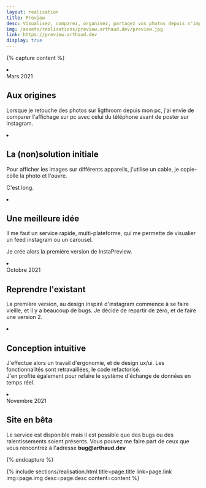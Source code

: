 ```yaml
---
layout: realisation
title: Preview
desc: Visualisez, comparez, organisez, partagez vos photos depuis n'importe quel appareil.
img: /assets/realisations/preview.arthaud.dev/preview.jpg
link: https://preview.arthaud.dev
display: true
---
```


{% capture content %}
<li class="swiper-slide" data-cover="/assets/realisations/preview.arthaud.dev/preview.jpg">
    <div class="intro-card">
        <span>Mars 2021</span>
        <h2>Aux origines</h2>
        <p>
            Lorsque je retouche des photos sur ligthroom depuis mon pc, j'ai envie de comparer l'affichage sur pc avec celui du téléphone avant de poster sur instagram.
        </p>
    </div>
</li>
<li class="swiper-slide" data-cover="/assets/realisations/preview.arthaud.dev/preview.jpg">
    <div class="intro-card">
        <!-- <span>Mars 2021</span> -->
        <h2>La (non)solution initiale</h2>
        <p>
            Pour afficher les images sur différents appareils, j'utilise un cable, je copie-colle la photo et l'ouvre.
        </p>
        <p class="pt">
            C'est long.
        </p>
    </div>
</li>
<li class="swiper-slide" data-cover="/assets/realisations/preview.arthaud.dev/old-in-room.jpg">
    <div class="intro-card">
        <!-- <span>Mars 2021</span> -->
        <h2>Une meilleure idée</h2>
        <p>
            Il me faut un service rapide, multi-plateforme, qui me permette de visualier un feed instagram ou un carousel.<br>
        </p>
        <p class="pt">
            Je crée alors la première version de InstaPreview.
        </p>
    </div>
</li>
<li class="swiper-slide" data-cover="/assets/realisations/preview.arthaud.dev/home.jpg">
    <div class="intro-card">
        <span>Octobre 2021</span>
        <h2>Reprendre l'existant</h2>
        <p>
            La première version, au design inspiré d'instagram commence à se faire vieille, et il y a beaucoup de bugs. Je décide de repartir de zéro, et de faire une version 2.
        </p>
    </div>
</li>
<li class="swiper-slide" data-cover="/assets/realisations/preview.arthaud.dev/in-room.jpg">
    <div class="intro-card">
        <!-- <span>Octobre 2021</span> -->
        <h2>Conception intuitive</h2>
        <p>
            J'effectue alors un travail d'ergonomie, et de design ux/ui. Les fonctionnalités sont retravaillées, le code refactorisé.<br>
            J'en profite également pour refaire le système d'échange de données en temps réel.
        </p>
    </div>
</li>
<li class="swiper-slide" data-cover="/assets/realisations/preview.arthaud.dev/in-room.jpg">
    <div class="intro-card">
        <span>Novembre 2021</span>
        <h2>Site en bêta</h2>
        <p>
            Le service est disponible mais il est possible que des bugs ou des ralentissements soient présents. Vous pouvez me faire part de ceux que vous rencontrez à l'adresse <b>bug@arthaud.dev</b>
        </p>
    </div>
</li>
{% endcapture %}

{% 
    include sections/realisation.html
    title=page.title
    link=page.link
    img=page.img
    desc=page.desc
    content=content
%}
